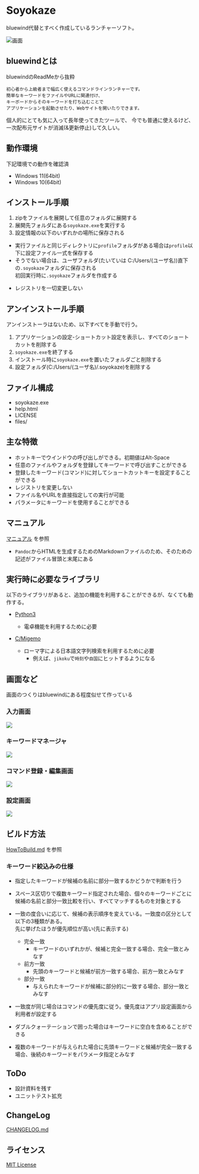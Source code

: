 # Soyokaze

bluewind代替とすべく作成しているランチャーソフト。

![画面](image/soyokaze-window.gif)

## bluewindとは

bluewindのReadMeから抜粋
```
初心者から上級者まで幅広く使えるコマンドラインランチャーです。
簡単なキーワードをファイルやURLに関連付け、
キーボードからそのキーワードを打ち込むことで
アプリケーションを起動させたり、Webサイトを開いたりできます。
```

個人的にとても気に入って長年使ってきたツールで、
今でも普通に使えるけど、一次配布元サイトが消滅(&更新停止)して久しい。

## 動作環境

下記環境での動作を確認済

- Windows 11(64bit)
- Windows 10(64bit)

## インストール手順

1. zipをファイルを展開して任意のフォルダに展開する
1. 展開先フォルダにある`soyokaze.exe`を実行する
1. 設定情報の以下のいずれかの場所に保存される
  - 実行ファイルと同じディレクトリに`profile`フォルダがある場合は`profile`以下に設定ファイル一式を保存する
  - そうでない場合は、ユーザフォルダ(たいていは C:/Users/(ユーザ名))直下の`.soyokaze`フォルダに保存される  
初回実行時に`.soyokaze`フォルダを作成する
  * レジストリを一切変更しない

## アンインストール手順

アンインストーラはないため、以下すべてを手動で行う。

1. アプリケーションの設定-ショートカット設定を表示し、すべてのショートカットを削除する
1. `soyokaze.exe`を終了する
1. インストール時に`soyokaze.exe`を置いたフォルダごと削除する
1. 設定フォルダ(C:/Users/(ユーザ名)/.soyokaze)を削除する

## ファイル構成

- soyokaze.exe
- help.html
- LICENSE
- files/

## 主な特徴

- ホットキーでウインドウの呼び出しができる。初期値はAlt-Space
- 任意のファイルやフォルダを登録してキーワードで呼び出すことができる
- 登録したキーワード(コマンド)に対してショートカットキーを設定することができる
- レジストリを変更しない
- ファイル名やURLを直接指定しての実行が可能
- パラメータにキーワードを使用することができる

## マニュアル

[マニュアル](doc/help.md) を参照

- `Pandoc`からHTMLを生成するためのMarkdownファイルのため、そのための記述がファイル冒頭と末尾にある

## 実行時に必要なライブラリ

以下のライブラリがあると、追加の機能を利用することができるが、なくても動作する。

- [Python3](https://www.python.org/) 
  - 電卓機能を利用するために必要

- [C/Migemo](https://www.kaoriya.net/software/cmigemo/) 
  - ローマ字による日本語文字列検索を利用するために必要
    - 例えば、`jikoku`で`時刻`や`自国`にヒットするようになる

## 画面など

画面のつくりはbluewindにある程度似せて作っている

### 入力画面

![](image/soyokaze-window.png)

### キーワードマネージャ

![](image/keywordmanager.png)

### コマンド登録・編集画面

![](image/edit.png)

### 設定画面

![](image/setting.png)

## ビルド方法

[HowToBuild.md](./HowToBuild.md) を参照


### キーワード絞込みの仕様

- 指定したキーワードが候補の名前に部分一致するかどうかで判断を行う
- スペース区切りで複数キーワード指定された場合、個々のキーワードごとに候補の名前と部分一致比較を行い、すべてマッチするものを対象とする

- 一致の度合いに応じて、候補の表示順序を変えている。一致度の区分として以下の3種類がある。  
先に挙げたほうが優先順位が高い(先に表示する)
  - 完全一致
    - キーワードのいずれかが、候補と完全一致する場合、完全一致とみなす
  - 前方一致
    - 先頭のキーワードと候補が前方一致する場合、前方一致とみなす
  - 部分一致
    - 与えられたキーワードが候補に部分的に一致する場合、部分一致とみなす

- 一致度が同じ場合はコマンドの優先度に従う。優先度はアプリ設定画面から利用者が設定する
- ダブルクォーテーションで囲った場合はキーワードに空白を含めることができる
- 複数のキーワードが与えられた場合に先頭キーワードと候補が完全一致する場合、後続のキーワードをパラメータ指定とみなす

## ToDo

- 設計資料を残す
- ユニットテスト拡充

## ChangeLog

[CHANGELOG.md](./CHANGELOG.md)

## ライセンス

[MIT License](./LICENSE)

